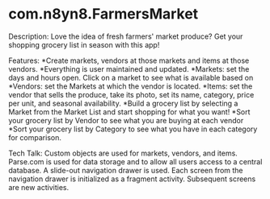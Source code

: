 com.n8yn8.FarmersMarket
=======================

Description: Love the idea of fresh farmers' market produce? Get your shopping grocery list in season with this app!

Features:
*Create markets, vendors at those markets and items at those vendors.
*Everything is user maintained and updated.
*Markets: set the days and hours open. Click on a market to see what is available based on 
*Vendors: set the Markets at which the vendor is located.
*Items: set the vendor that sells the produce, take its photo, set its name, category, price per unit, and seasonal availability.
*Build a grocery list by selecting a Market from the Market List and start shopping for what you want!
*Sort your grocery list by Vendor to see what you are buying at each vendor
*Sort your grocery list by Category to see what you have in each category for comparison.

Tech Talk:
Custom objects are used for markets, vendors, and items.
Parse.com is used for data storage and to allow all users access to a central database.
A slide-out navigation drawer is used. Each screen from the navigation drawer is initialized as a fragment activity. Subsequent screens are new activities.
